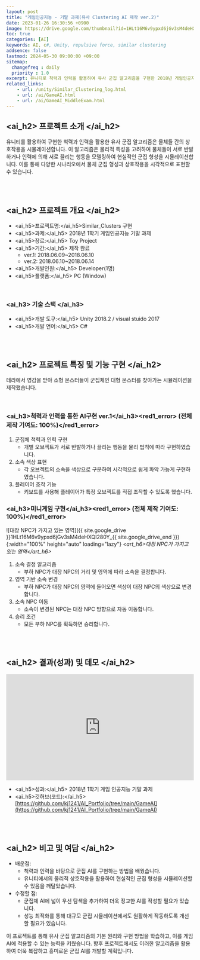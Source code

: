 ```yaml
---
layout: post
title: "게임인공지능 - 기말 과제(유사 Clustering AI 제작 ver.2)"
date: 2023-01-26 16:30:56 +0900
image: https://drive.google.com/thumbnail?id=1HLt16M6v9ypxd6jGv3sM4deHXQI280Y_
toc: true
categories: [AI]
keywords: AI, c#, Unity, repulsive force, similar clustering
addsence: false
lastmod: 2024-05-30 09:00:00 +09:00
sitemap:
  changefreq : daily
  priority : 1.0
excerpt: 유니티로 척력과 인력을 활용하여 유사 군집 알고리즘을 구현한 2018년 게임인공지능 프로젝트입니다.
related_links:
    - url: /unity/Similar_Clustering_log.html
    - url: /ai/GameAI.html
    - url: /ai/GameAI_MiddleExam.html
---
```


## <ai_h2> 프로젝트 소개 </ai_h2>

유니티를 활용하여 구현한 척력과 인력을 활용한 유사 군집 알고리즘은 물체들 간의 상호작용을 시뮬레이션합니다. 이 알고리즘은 물리적 특성을 고려하여 물체들이 서로 반발하거나 인력에 의해 서로 끌리는 행동을 모델링하여 현실적인 군집 형성을 시뮬레이션합니다. 이를 통해 다양한 시나리오에서 물체 군집 형성과 상호작용을 시각적으로 표현할 수 있습니다.

<br>
<br>

## <ai_h2> 프로젝트 개요 </ai_h2>

- <span><ai_h5>프로젝트명:</ai_h5>Similar_Clusters 구현</span>
- <span><ai_h5>과제:</ai_h5> 2018년 1학기 게임인공지능 기말 과제</span>
- <span><ai_h5>장르:</ai_h5> Toy Project</span>
- <span><ai_h5>기간:</ai_h5> 제작 완료</span>
    - ver.1: 2018.06.09~2018.06.10
    - ver.2: 2018.06.10~2018.06.14
- <span><ai_h5>개발인원:</ai_h5> Developer(1명)</span>
- <span><ai_h5>플랫폼:</ai_h5> PC (Window)</span>

<br>

### <ai_h3> 기술 스택 </ai_h3>

- <span><ai_h5>개발 도구:</ai_h5> Unity 2018.2 / visual stuido 2017 </span>
- <span><ai_h5>개발 언어:</ai_h5> C# </span>

<br>
<br>

## <ai_h2> 프로젝트 특징 및 기능 구현 </ai_h2>

테라에서 영감을 받아 소형 몬스터들이 군집체인 대형 몬스터를 찾아가는 시뮬레이션을 제작했습니다.

<br>

### <ai_h3>척력과 인력을 통한 AI구현 ver.1</ai_h3><red1_error> (전체 제작 기여도: 100%)</red1_error>

1. 군집체 척력과 인력 구현
    - 개별 오브젝트가 서로 반발하거나 끌리는 행동을 물리 법칙에 따라 구현하였습니다.
2. 소속 색상 표현
    - 각 오브젝트의 소속을 색상으로 구분하여 시각적으로 쉽게 파악 가능게 구현하였습니다.
3. 플레이어 조작 기능
    - 키보드를 사용해 플레이어가 특정 오브젝트를 직접 조작할 수 있도록 했습니다.


### <ai_h3>미니게임 구현</ai_h3><red1_error> (전체 제작 기여도: 100%)</red1_error>

![대장 NPC가 가지고 있는 영역]({{ site.google_drive }}1HLt16M6v9ypxd6jGv3sM4deHXQI280Y_{{ site.google_drive_end }}){:width="100%" height="auto" loading="lazy"}
*<art_h6>대장 NPC가 가지고 있는 영역</art_h6>* 


1. 소속 결정 알고리즘
    - 부하 NPC가 대장 NPC의 거리 및 영역에 따라 소속을 결정합니다.
2. 영역 기반 소속 변경
    - 부하 NPC가 대장 NPC의 영역에 들어오면 색상이 대장 NPC의 색상으로 변경합니다.
3. 소속 NPC 이동
    - 소속이 변경된 NPC는 대장 NPC 방향으로 자동 이동합니다.
4. 승리 조건
    - 모든 부하 NPC를 획득하면 승리합니다.


<br>
<br>

## <ai_h2> 결과(성과) 및 데모 </ai_h2>

<iframe width="100%" style="aspect-ratio:16/9" src="https://www.youtube.com/embed/Spt5XdKhHHE" title="유사 Clustering 군집 AI 제작" frameborder="0" allow="accelerometer; autoplay; clipboard-write; encrypted-media; gyroscope; picture-in-picture; web-share" allowfullscreen></iframe>

- <span><ai_h5>성과:</ai_h5> 2018년 1학기 게임 인공지능 기말 과제 </span>
- <span><ai_h5>깃허브(코드):</ai_h5> [https://github.com/kj1241/AI_Portfolio/tree/main/GameAI](https://github.com/kj1241/AI_Portfolio/tree/main/GameAI)</span>

<br>
<br>

## <ai_h2> 비고 및 여담 </ai_h2>

- 배운점:
    - 척력과 인력을 바탕으로 군집 AI를 구현하는 방법을 배웠습니다.
    - 유니티에서의 물리적 상호작용을 활용하여 현실적인 군집 형성을 시뮬레이션할 수 있음을 깨달았습니다.
- 수정할 점:
    - 군집체 AI에 넓이 우선 탐색을 추가하여 더욱 정교한 AI를 작성할 필요가 있습니다.
    - 성능 최적화를 통해 대규모 군집 시뮬레이션에서도 원활하게 작동하도록 개선할 필요가 있습니다.

이 프로젝트를 통해 유사 군집 알고리즘의 기본 원리와 구현 방법을 학습하고, 이를 게임 AI에 적용할 수 있는 능력을 키웠습니다. 향후 프로젝트에서도 이러한 알고리즘을 활용하여 더욱 복잡하고 흥미로운 군집 AI를 개발할 계획입니다.

